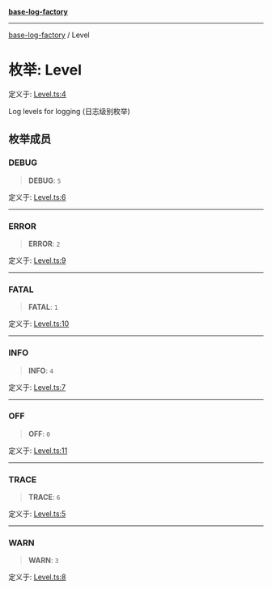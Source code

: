 [**base-log-factory**](../index.md)

***

[base-log-factory](../index.md) / Level

# 枚举: Level

定义于: [Level.ts:4](https://github.com/fengxinming/log-base/blob/91b255be28ea77ad9d32ba66866f8cc509fce400/src/Level.ts#L4)

Log levels for logging (日志级别枚举)

## 枚举成员

### DEBUG

> **DEBUG**: `5`

定义于: [Level.ts:6](https://github.com/fengxinming/log-base/blob/91b255be28ea77ad9d32ba66866f8cc509fce400/src/Level.ts#L6)

***

### ERROR

> **ERROR**: `2`

定义于: [Level.ts:9](https://github.com/fengxinming/log-base/blob/91b255be28ea77ad9d32ba66866f8cc509fce400/src/Level.ts#L9)

***

### FATAL

> **FATAL**: `1`

定义于: [Level.ts:10](https://github.com/fengxinming/log-base/blob/91b255be28ea77ad9d32ba66866f8cc509fce400/src/Level.ts#L10)

***

### INFO

> **INFO**: `4`

定义于: [Level.ts:7](https://github.com/fengxinming/log-base/blob/91b255be28ea77ad9d32ba66866f8cc509fce400/src/Level.ts#L7)

***

### OFF

> **OFF**: `0`

定义于: [Level.ts:11](https://github.com/fengxinming/log-base/blob/91b255be28ea77ad9d32ba66866f8cc509fce400/src/Level.ts#L11)

***

### TRACE

> **TRACE**: `6`

定义于: [Level.ts:5](https://github.com/fengxinming/log-base/blob/91b255be28ea77ad9d32ba66866f8cc509fce400/src/Level.ts#L5)

***

### WARN

> **WARN**: `3`

定义于: [Level.ts:8](https://github.com/fengxinming/log-base/blob/91b255be28ea77ad9d32ba66866f8cc509fce400/src/Level.ts#L8)
